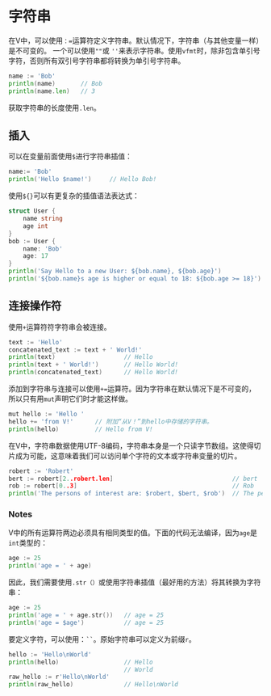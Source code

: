 # 字符串

在V中，可以使用`：=`运算符定义字符串。默认情况下，字符串（与其他变量一样）是不可变的。
一个可以使用`""`或 `''`来表示字符串。使用`vfmt`时，除非包含单引号字符，否则所有双引号字符串都将转换为单引号字符串。

```go
name := 'Bob'
println(name)       // Bob
println(name.len)   // 3
```

获取字符串的长度使用`.len`。

## 插入

可以在变量前面使用`$`进行字符串插值：

```go
name:= 'Bob'
println('Hello $name!')     // Hello Bob!
```

使用`${}`可以有更复杂的插值语法表达式：

```go
struct User {
    name string
    age int
}
bob := User {
    name: 'Bob'
    age: 17
}
println('Say Hello to a new User: ${bob.name}, ${bob.age}')             // Say Hello to new User: Bob, 17
println('${bob.name}s age is higher or equal to 18: ${bob.age >= 18}')  // 0 <=> number representation for false
```

## 连接操作符

使用`+`运算符符字符串会被连接。

```go
text := 'Hello'
concatenated_text := text + ' World!'
println(text)                   // Hello
println(text + ' World!')       // Hello World!
println(concatenated_text)      // Hello World!
```

添加到字符串与连接可以使用`+=`运算符。因为字符串在默认情况下是不可变的，所以只有用`mut`声明它们时才能这样做。

```go
mut hello := 'Hello '
hello += 'from V!'      // 附加“从V！”到hello中存储的字符串。
println(hello)          // Hello from V!
```

在V中，字符串数据使用UTF-8编码，字符串本身是一个只读字节数组。这使得切片成为可能，这意味着我们可以访问单个字符的文本或字符串变量的切片。
```go
robert := 'Robert'
bert := robert[2..robert.len]                                 // bert
rob := robert[0..3]                                           // Rob
println('The persons of interest are: $robert, $bert, $rob')  // The persons of interest are: Robert, bert, Rob
```

### Notes

V中的所有运算符两边必须具有相同类型的值。下面的代码无法编译，因为`age`是`int`类型的：

```go
age := 25
println('age = ' + age)
```

因此，我们需要使用`.str（）`或使用字符串插值（最好用的方法）将其转换为字符串：

```go
age := 25
println('age = ' + age.str())   // age = 25
println('age = $age')           // age = 25
```

要定义字符，可以使用：` `` `。原始字符串可以定义为前缀`r`。

```go
hello := 'Hello\nWorld'
println(hello)                  // Hello
                                // World
raw_hello := r'Hello\nWorld'
println(raw_hello)              // Hello\nWorld
```
